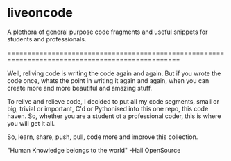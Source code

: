 liveoncode
==========

A plethora of general purpose code fragments and useful snippets for students and professionals.

=================================================================================================

Well, reliving code is writing the code again and again. But if you wrote 
the code once, whats the point in writing it again and again, when you can
create more and more beautiful and amazing stuff.

To relive and relieve code, I decided to put all my code segments, small or big,
trivial or important, C'd or Pythonised into this one repo, this code haven.
So, whether you are a student ot a professional coder, this is where you will 
get it all.

So, learn, share, push, pull, code more and improve this collection.

"Human Knowledge belongs to the world" -Hail OpenSource

